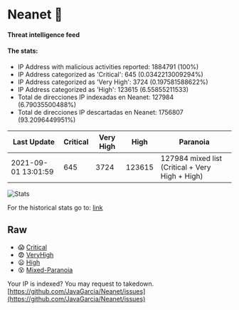 # Neanet :hocho:
#### Threat intelligence feed
#### The stats:

- IP Address with malicious activities reported: 1884791 (100%)
- IP Address categorized as 'Critical':  645 (0.0342213009294%)
- IP Address categorized as 'Very High':  3724 (0.197581588622%)
- IP Address categorized as 'High':  123615 (6.55855211533)
- Total de direcciones IP indexadas en Neanet:  127984 (6.79035500488%)
- Total de direcciones IP descartadas en Neanet:  1756807 (93.2096449951%)

| Last Update | Critical | Very High | High | Paranoia |
| --- | --- | --- | --- | --- |
| 2021-09-01 13:01:59 | 645 | 3724 | 123615 | 127984 mixed list (Critical + Very High + High)|

![Stats](https://docs.google.com/spreadsheets/d/e/2PACX-1vSnaNMIXVabIpDJjufMlzH7poXnshF3mgd8Is1g9ytUEzVsP5my4Trn8f-xkoLLQ38xpL3HtmUexLo6/pubchart?oid=501124687&format=image)

For the historical stats go to: [link](/stats.csv)
## Raw
- :scream: [Critical](https://raw.githubusercontent.com/JavaGarcia/Neanet/master/blacklists/neanet_critical.txt)
- :fearful: [VeryHigh](https://raw.githubusercontent.com/JavaGarcia/Neanet/master/blacklists/neanet_veryHigh.txtt)
- :frowning: [High](https://raw.githubusercontent.com/JavaGarcia/Neanet/master/blacklists/neanet_high.txt)
- :dizzy_face: [Mixed-Paranoia](https://raw.githubusercontent.com/JavaGarcia/Neanet/master/blacklists/neanet_all.txt)


Your IP is indexed? You may request to takedown. [https://github.com/JavaGarcia/Neanet/issues](https://github.com/JavaGarcia/Neanet/issues)
















































































































































































































































































































































































































































































































































































































































































































































































































































































































































































































































































































































































































































































































































































































































































































































































































































































































































































































































































































































































































































































































































































































































































































































































































































































































































































































































































































































































































































































































































































































































































































































































































































































































































































































































































































































































































































































































































































































































































































































































































































































































































































































































































































































































































































































































































































































































































































































































































































































































































































































































































































































































































































































































































































































































































































































































































































































































































































































































































































































































































































































































































































































































































































































































































































































































































































































































































































































































































































































































































































































































































































































































































































































































































































































































































































































































































































































































































































































































































































































































































































































































































































































































































































































































































































































































































































































































